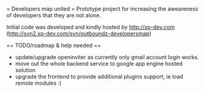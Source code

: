 = Developers map united =
Prototype project for increasing the aweareness of developers that they are not alone.

Initial code was developed and kindly hosted by http://xp-dev.com (http://svn2.xp-dev.com/svn/outboundz-developersmap)

== TODO/roadmap & help needed ==
* update/upgrade openinviter as currently only gmail account login works. 
* move out the whole backend service to google app engine hosted solution
* upgrade the frontend to provide additional plugins support, ie load remote modules :)
